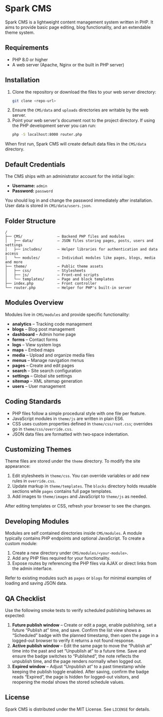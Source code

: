 # Spark CMS

Spark CMS is a lightweight content management system written in PHP. It aims to provide basic page editing, blog functionality, and an extendable theme system.

## Requirements

- PHP 8.0 or higher
- A web server (Apache, Nginx or the built in PHP server)

## Installation

1. Clone the repository or download the files to your web server directory:
   ```bash
   git clone <repo-url>
   ```
2. Ensure the `CMS/data` and `uploads` directories are writable by the web server.
3. Point your web server's document root to the project directory. If using the PHP development server you can run:
   ```bash
   php -S localhost:8000 router.php
   ```

When first run, Spark CMS will create default data files in the `CMS/data` directory.

## Default Credentials

The CMS ships with an administrator account for the initial login:

- **Username:** `admin`
- **Password:** `password`

You should log in and change the password immediately after installation. User data is stored in `CMS/data/users.json`.

## Folder Structure

```
/
├── CMS/                – Backend PHP files and modules
│   ├── data/           – JSON files storing pages, posts, users and settings
│   ├── includes/       – Helper libraries for authentication and data access
│   └── modules/        – Individual modules like pages, blogs, media and more
├── theme/              – Public theme assets
│   ├── css/            – Stylesheets
│   ├── js/             – Front‑end scripts
│   └── templates/      – Page and block templates
├── index.php           – Front controller
└── router.php          – Helper for PHP's built‑in server
```

## Modules Overview

Modules live in `CMS/modules` and provide specific functionality:

- **analytics** – Tracking code management
- **blogs** – Blog post management
- **dashboard** – Admin home page
- **forms** – Contact forms
- **logs** – View system logs
- **maps** – Embed maps
- **media** – Upload and organize media files
- **menus** – Manage navigation menus
- **pages** – Create and edit pages
- **search** – Site search configuration
- **settings** – Global site settings
- **sitemap** – XML sitemap generation
- **users** – User management

## Coding Standards

- PHP files follow a simple procedural style with one file per feature.
- JavaScript modules in `theme/js` are written in plain ES6.
- CSS uses custom properties defined in `theme/css/root.css`; overrides go in `theme/css/override.css`.
- JSON data files are formatted with two‑space indentation.

## Customizing Themes

Theme files are stored under the `theme` directory. To modify the site appearance:

1. Edit stylesheets in `theme/css`. You can override variables or add new rules in `override.css`.
2. Update markup in `theme/templates`. The `blocks` directory holds reusable sections while `pages` contains full page templates.
3. Add images to `theme/images` and JavaScript to `theme/js` as needed.

After editing templates or CSS, refresh your browser to see the changes.

## Developing Modules

Modules are self contained directories inside `CMS/modules`. A module typically contains PHP endpoints and optional JavaScript. To create a custom module:

1. Create a new directory under `CMS/modules/<your-module>`.
2. Add any PHP files required for your functionality.
3. Expose routes by referencing the PHP files via AJAX or direct links from the admin interface.

Refer to existing modules such as `pages` or `blogs` for minimal examples of loading and saving JSON data.

## QA Checklist

Use the following smoke tests to verify scheduled publishing behaves as expected:

1. **Future publish window** – Create or edit a page, enable publishing, set a future “Publish at” time, and save. Confirm the list view shows a “Scheduled” badge with the planned timestamp, then open the page in a logged-out browser to verify it returns a not found response.
2. **Active publish window** – Edit the same page to move the “Publish at” time into the past and set “Unpublish at” to a future time. Save and ensure the badge switches to “Published”, the note reflects the unpublish time, and the page renders normally when logged out.
3. **Expired window** – Adjust “Unpublish at” to a past timestamp while keeping the publish toggle enabled. After saving, confirm the badge reads “Expired”, the page is hidden for logged-out visitors, and reopening the modal shows the stored schedule values.

## License

Spark CMS is distributed under the MIT License. See `LICENSE` for details.
